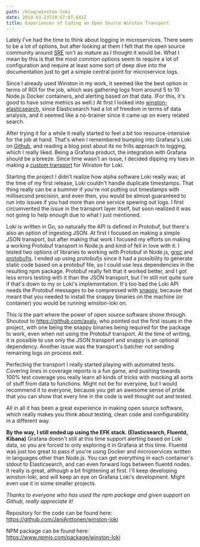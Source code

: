 ```yaml
---
path: /blog/winston-loki
date: 2019-03-23T19:57:07.641Z
title: Experiences of Coding an Open Source Winston Transport
---
```

Lately I've had the time to think about logging in microservices. There seem to be a lot of options, but after looking at them I felt that the open source community around [SRE](https://en.wikipedia.org/wiki/Site_Reliability_Engineering) isn't as mature as I thought it would be. What I mean by this is that the most common options seem to require a lot of configuration and require at least some sort of deep dive into the documentation just to get a simple central point for microservice logs.

Since I already used Winston in my work, it seemed like the best option in terms of ROI for the job, which was gathering logs from around 5 to 10 Node.js Docker containers, and alerting based on that data. (For this, it's good to have some metrics as well.) At first I looked into [winston-elasticsearch](https://www.npmjs.com/package/winston-elasticsearch), since Elasticsearch had a lot of freedom in terms of data analysis, and it seemed like a no-brainer since it came up on every related search.

After trying it for a while it really started to feel a bit too resource-intensive for the job at hand. That's when I remembered bumping into Grafana's Loki on [Github](https://github.com/grafana/loki), and reading a blog post about its no frills approach to logging, which I really liked. Being a Grafana product, the integration with Grafana should be a breeze. Since time wasn't an issue, I decided dipping my toes in making a [custom transport](https://github.com/winstonjs/winston/blob/master/docs/transports.md) for Winston for Loki.

Starting the project I didn't realize how alpha software Loki really was; at the time of my first release, Loki couldn't handle duplicate timestamps. That thing really can be a bummer if you're not putting out timestamps with millisecond precision, and even then, you would be almost guaranteed to run into issues if you had more than one service spewing out logs. I first circumvented the issue in the transport layer itself, but soon realized it was not going to help enough due to what I just mentioned.

Loki is written in Go, so naturally the API is defined in Protobuf, but there's also an option of ingesting JSON. At first I focused on making a simple JSON transport, but after making that work I focused my efforts on making a working Protobuf transport in Node.js and kind of fell in love with it. I tested two options of libraries to working with Protobuf in Node.js, [grpc](https://www.npmjs.com/package/grpc) and [protobufjs](https://www.npmjs.com/package/protobufjs). I ended up using protobufjs since it had a possibility to generate static code based on a protobuf file, so I could use less dependencies in the resulting npm package. Protobuf really felt that it worked better, and I got less errors testing with it than the JSON transport, but I'm still not quite sure if that's down to my or Loki's implementation. It's too bad the Loki API needs the Protobuf messages to be compressed with [snappy](https://github.com/google/snappy), because that meant that you needed to install the snappy binaries on the machine (or container) you would be running winston-loki on.

This is the part where the power of open source software shone through. Shoutout to <https://github.com/avaly>, who pointed out the first issues in the project, with one being the snappy binaries being required for the package to work, even when not using the Protobuf transport. At the time of writing, it is possible to use only the JSON transport and snappy is an optional dependency. Another issue was the transport's batcher not sending remaining logs on process exit.

Perfecting the transport I really started playing with automated tests. Covering lines in coverage reports is a fun game, and pushing towards 100% test coverage you really learn all kinds of tricks with mocking all sorts of stuff from data to functions. Might not be for everyone, but I would recommend it to everyone, because you get an awesome sense of pride that you can show that every line in the code is well thought out and tested.

All in all it has been a great experience in making open source software, which really makes you think about testing, clean code and configurability in a different way.

**By the way, I still ended up using the EFK stack. (Elasticsearch, Fluentd, Kibana)** Grafana doesn't still at this time support alerting based on Loki data, so you are forced to only exploring it in Grafana at this time. Fluentd was just too great to pass if you're using Docker and microservices written in languages other than Node.js. You can get everything in each container's stdout to Elasticsearch, and can even forward logs between fluentd nodes. It really is great, although a bit frightening at first. I'll keep developing winston-loki, and will keep an eye on Grafana Loki's development. Might even use it in some smaller projects.

_Thanks to everyone who has used the npm package and given support on Github, really appreciate it!_

Repository for the code can be found here: <https://github.com/JaniAnttonen/winston-loki>

NPM package can be found here: <https://www.npmjs.com/package/winston-loki>
